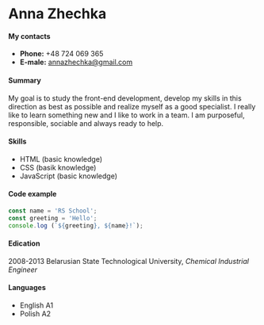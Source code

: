 # Anna Zhechka

#### My contacts
- **Phone:** +48 724 069 365
- **E-male:** annazhechka@gmail.com
#### Summary
My goal is to study the front-end development, develop my skills in this direction as best as possible and realize myself as a good specialist. I really like to learn something new and I like to work in a team. I am purposeful, responsible, sociable and always ready to help.
#### Skills
- HTML (basic knowledge)
- CSS (basik knowledge)
- JavaScript (basic knowledge)
#### Code example
```javascript
const name = 'RS School';
const greeting = 'Hello';
console.log (`${greeting}, ${name}!`);
```
#### Edication
2008-2013
Belarusian State Technological University, *Chemical Industrial Engineer*
#### Languages
- English A1
- Polish A2

